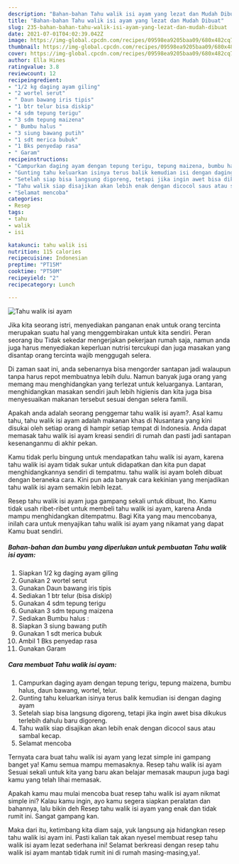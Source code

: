 ```yaml
---
description: "Bahan-bahan Tahu walik isi ayam yang lezat dan Mudah Dibuat"
title: "Bahan-bahan Tahu walik isi ayam yang lezat dan Mudah Dibuat"
slug: 235-bahan-bahan-tahu-walik-isi-ayam-yang-lezat-dan-mudah-dibuat
date: 2021-07-01T04:02:39.042Z
image: https://img-global.cpcdn.com/recipes/09598ea9205baa09/680x482cq70/tahu-walik-isi-ayam-foto-resep-utama.jpg
thumbnail: https://img-global.cpcdn.com/recipes/09598ea9205baa09/680x482cq70/tahu-walik-isi-ayam-foto-resep-utama.jpg
cover: https://img-global.cpcdn.com/recipes/09598ea9205baa09/680x482cq70/tahu-walik-isi-ayam-foto-resep-utama.jpg
author: Ella Hines
ratingvalue: 3.8
reviewcount: 12
recipeingredient:
- "1/2 kg daging ayam giling"
- "2 wortel serut"
- " Daun bawang iris tipis"
- "1 btr telur bisa diskip"
- "4 sdm tepung terigu"
- "3 sdm tepung maizena"
- " Bumbu halus "
- "3 siung bawang putih"
- "1 sdt merica bubuk"
- "1 Bks penyedap rasa"
- " Garam"
recipeinstructions:
- "Campurkan daging ayam dengan tepung terigu, tepung maizena, bumbu halus, daun bawang, wortel, telur."
- "Gunting tahu keluarkan isinya terus balik kemudian isi dengan daging ayam"
- "Setelah siap bisa langsung digoreng, tetapi jika ingin awet bisa dikukus terlebih dahulu baru digoreng."
- "Tahu walik siap disajikan akan lebih enak dengan dicocol saus atau sambal kecap."
- "Selamat mencoba"
categories:
- Resep
tags:
- tahu
- walik
- isi

katakunci: tahu walik isi 
nutrition: 115 calories
recipecuisine: Indonesian
preptime: "PT15M"
cooktime: "PT50M"
recipeyield: "2"
recipecategory: Lunch

---
```



![Tahu walik isi ayam](https://img-global.cpcdn.com/recipes/09598ea9205baa09/680x482cq70/tahu-walik-isi-ayam-foto-resep-utama.jpg)

Jika kita seorang istri, menyediakan panganan enak untuk orang tercinta merupakan suatu hal yang menggembirakan untuk kita sendiri. Peran seorang ibu Tidak sekedar mengerjakan pekerjaan rumah saja, namun anda juga harus menyediakan keperluan nutrisi tercukupi dan juga masakan yang disantap orang tercinta wajib menggugah selera.

Di zaman  saat ini, anda sebenarnya bisa mengorder santapan jadi walaupun tanpa harus repot membuatnya lebih dulu. Namun banyak juga orang yang memang mau menghidangkan yang terlezat untuk keluarganya. Lantaran, menghidangkan masakan sendiri jauh lebih higienis dan kita juga bisa menyesuaikan makanan tersebut sesuai dengan selera famili. 



Apakah anda adalah seorang penggemar tahu walik isi ayam?. Asal kamu tahu, tahu walik isi ayam adalah makanan khas di Nusantara yang kini disukai oleh setiap orang di hampir setiap tempat di Indonesia. Anda dapat memasak tahu walik isi ayam kreasi sendiri di rumah dan pasti jadi santapan kesenanganmu di akhir pekan.

Kamu tidak perlu bingung untuk mendapatkan tahu walik isi ayam, karena tahu walik isi ayam tidak sukar untuk didapatkan dan kita pun dapat menghidangkannya sendiri di tempatmu. tahu walik isi ayam boleh dibuat dengan beraneka cara. Kini pun ada banyak cara kekinian yang menjadikan tahu walik isi ayam semakin lebih lezat.

Resep tahu walik isi ayam juga gampang sekali untuk dibuat, lho. Kamu tidak usah ribet-ribet untuk membeli tahu walik isi ayam, karena Anda mampu menghidangkan ditempatmu. Bagi Kita yang mau mencobanya, inilah cara untuk menyajikan tahu walik isi ayam yang nikamat yang dapat Kamu buat sendiri.

<!--inarticleads1-->

##### Bahan-bahan dan bumbu yang diperlukan untuk pembuatan Tahu walik isi ayam:

1. Siapkan 1/2 kg daging ayam giling
1. Gunakan 2 wortel serut
1. Gunakan  Daun bawang iris tipis
1. Sediakan 1 btr telur (bisa diskip)
1. Gunakan 4 sdm tepung terigu
1. Gunakan 3 sdm tepung maizena
1. Sediakan  Bumbu halus :
1. Siapkan 3 siung bawang putih
1. Gunakan 1 sdt merica bubuk
1. Ambil 1 Bks penyedap rasa
1. Gunakan  Garam




<!--inarticleads2-->

##### Cara membuat Tahu walik isi ayam:

1. Campurkan daging ayam dengan tepung terigu, tepung maizena, bumbu halus, daun bawang, wortel, telur.
1. Gunting tahu keluarkan isinya terus balik kemudian isi dengan daging ayam
1. Setelah siap bisa langsung digoreng, tetapi jika ingin awet bisa dikukus terlebih dahulu baru digoreng.
1. Tahu walik siap disajikan akan lebih enak dengan dicocol saus atau sambal kecap.
1. Selamat mencoba




Ternyata cara buat tahu walik isi ayam yang lezat simple ini gampang banget ya! Kamu semua mampu memasaknya. Resep tahu walik isi ayam Sesuai sekali untuk kita yang baru akan belajar memasak maupun juga bagi kamu yang telah lihai memasak.

Apakah kamu mau mulai mencoba buat resep tahu walik isi ayam nikmat simple ini? Kalau kamu ingin, ayo kamu segera siapkan peralatan dan bahannya, lalu bikin deh Resep tahu walik isi ayam yang enak dan tidak rumit ini. Sangat gampang kan. 

Maka dari itu, ketimbang kita diam saja, yuk langsung aja hidangkan resep tahu walik isi ayam ini. Pasti kalian tak akan nyesel membuat resep tahu walik isi ayam lezat sederhana ini! Selamat berkreasi dengan resep tahu walik isi ayam mantab tidak rumit ini di rumah masing-masing,ya!.

